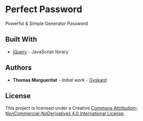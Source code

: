 # Perfect Password

Powerful & Simple Generator Password

## Built With

* [jQuery](https://jquery.com/) - JavaScript library

## Authors

* **Thomas Margueritat** - *Initial work* - [Gyskard](https://github.com/Gyskard)

## License

This project is licensed under a Creative [Commons Attribution-NonCommercial-NoDerivatives 4.0 International License](http://creativecommons.org/licenses/by-nc-nd/4.0/).
